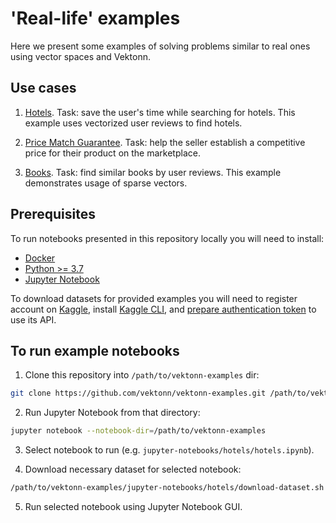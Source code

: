 # 'Real-life' examples

Here we present some examples of solving problems similar to real ones using vector spaces and Vektonn.

## Use cases

1. [Hotels](hotels/hotels.ipynb).
Task: save the user's time while searching for hotels. 
This example uses vectorized user reviews to find hotels.

1. [Price Match Guarantee](cv/cv.ipynb).
Task: help the seller establish a competitive price for their product on the marketplace.

1. [Books](sparse-vectors/sparse-vectors.ipynb).
Task: find similar books by user reviews. This example demonstrates usage of sparse vectors.


## Prerequisites

To run notebooks presented in this repository locally you will need to install:
* [Docker](https://docs.docker.com/get-docker/)
* [Python >= 3.7](https://www.python.org/downloads/)
* [Jupyter Notebook](https://jupyter.readthedocs.io/en/latest/install/notebook-classic.html)

To download datasets for provided examples you will need to register account on [Kaggle](https://www.kaggle.com/),
install [Kaggle CLI](https://github.com/Kaggle/kaggle-api), and
[prepare authentication token](https://www.kaggle.com/docs/api#getting-started-installation-&-authentication) to use its API.


## To run example notebooks

1. Clone this repository into `/path/to/vektonn-examples` dir:
```bash
git clone https://github.com/vektonn/vektonn-examples.git /path/to/vektonn-examples
```

2. Run Jupyter Notebook from that directory:
```bash
jupyter notebook --notebook-dir=/path/to/vektonn-examples
```

3. Select notebook to run (e.g. `jupyter-notebooks/hotels/hotels.ipynb`).

4. Download necessary dataset for selected notebook:
```bash
/path/to/vektonn-examples/jupyter-notebooks/hotels/download-dataset.sh
```

5. Run selected notebook using Jupyter Notebook GUI.
